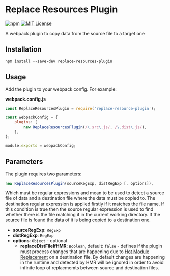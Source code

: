 # Replace Resources Plugin

[![npm][npm-image]][npm-url]
[![MIT License][mit-license-image]][mit-license-url]

[npm-url]: https://www.npmjs.com/package/replace-resources-plugin
[npm-image]: https://img.shields.io/npm/v/replace-resources-plugin.svg?label=npm%20version
[mit-license-url]: LICENSE
[mit-license-image]: https://camo.githubusercontent.com/d59450139b6d354f15a2252a47b457bb2cc43828/68747470733a2f2f696d672e736869656c64732e696f2f6e706d2f6c2f7365727665726c6573732e737667

A webpack plugin to copy data from the source file to a target one

## Installation

`npm install --save-dev replace-resources-plugin`

## Usage

Add the plugin to your webpack config. For example:

**webpack.config.js**

```js
const ReplaceResourcesPlugin = require('replace-resource-plugin');

const webpackConfig = {
    plugins: [
        new ReplaceResourcesPlugin(/\.src\.js/, /\.dist\.js/),
    ],
};

module.exports = webpackConfig;
```
## Parameters

The plugin requires two parameters:

```js
new ReplaceResourcesPlugin(sourceRegExp, distRegExp [, options]),
```

Which must be regular expressions and mean to be used to detect a source file of data and a destination file where the data must be copied to.
The destination regular expression is applied firstly if it matches the file name. If this condition is true then the source regular expression is used to find whether there is the file matching it in the current working directory. If the source file is found the data of it is being copied to a destination one.

* **sourceRegExp**: `RegExp`
* **distRegExp**: `RegExp`
* **options**: `Object` - optional
    * **replaceDistFileIfHMR**: `Boolean`, default: `false` - defines if the plugin must process changes that are happening due to [Hot Module Replacement](https://webpack.js.org/concepts/hot-module-replacement/) on a destination file. By default changes are happening in the runtime and detected by HMR will be ignored in order to avoid infinite loop of replacmemts between source and destination files.
